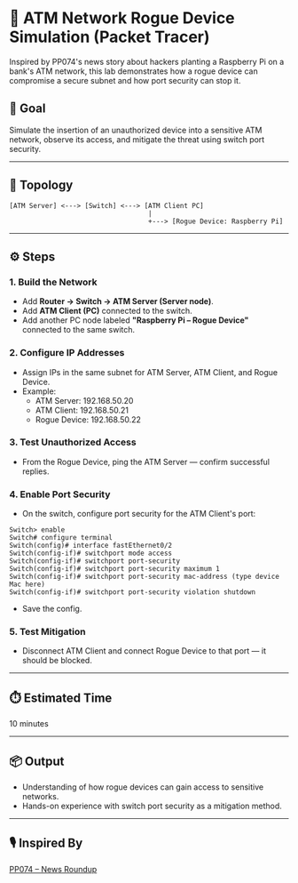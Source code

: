 # 🏦 ATM Network Rogue Device Simulation (Packet Tracer)

Inspired by PP074's news story about hackers planting a Raspberry Pi on a bank's ATM network, this lab demonstrates how a rogue device can compromise a secure subnet and how port security can stop it.

## 🎯 Goal
Simulate the insertion of an unauthorized device into a sensitive ATM network, observe its access, and mitigate the threat using switch port security.

---

## 🧱 Topology
```
[ATM Server] <---> [Switch] <---> [ATM Client PC]
                                   |
                                   +---> [Rogue Device: Raspberry Pi]
```

---

## ⚙️ Steps

### 1. Build the Network
- Add **Router → Switch → ATM Server (Server node)**.
- Add **ATM Client (PC)** connected to the switch.
- Add another PC node labeled **"Raspberry Pi – Rogue Device"** connected to the same switch.

### 2. Configure IP Addresses
- Assign IPs in the same subnet for ATM Server, ATM Client, and Rogue Device.
- Example:
  - ATM Server: 192.168.50.20
  - ATM Client: 192.168.50.21
  - Rogue Device: 192.168.50.22

### 3. Test Unauthorized Access
- From the Rogue Device, ping the ATM Server — confirm successful replies.

### 4. Enable Port Security
- On the switch, configure port security for the ATM Client's port:
```
Switch> enable
Switch# configure terminal
Switch(config)# interface fastEthernet0/2
Switch(config-if)# switchport mode access
Switch(config-if)# switchport port-security
Switch(config-if)# switchport port-security maximum 1
Switch(config-if)# switchport port-security mac-address (type device Mac here)
Switch(config-if)# switchport port-security violation shutdown
```
- Save the config.

### 5. Test Mitigation
- Disconnect ATM Client and connect Rogue Device to that port — it should be blocked.

---

## ⏱️ Estimated Time
10 minutes

---

## 📦 Output
- Understanding of how rogue devices can gain access to sensitive networks.
- Hands-on experience with switch port security as a mitigation method.

---

## 🎙️ Inspired By
[PP074 – News Roundup](https://packetpushers.net/podcasts/packet-protector/pp074-news-roundup-microsoft-dumps-digital-escorts-palo-alto-bundles-billions-aboard-cyberark/)

